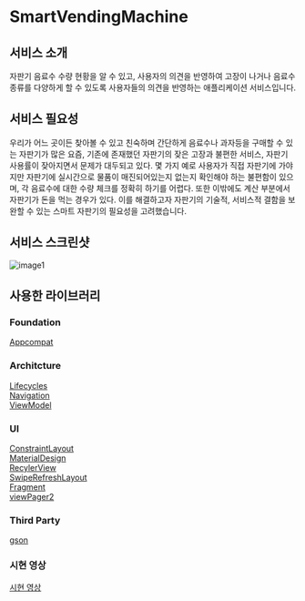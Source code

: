 # SmartVendingMachine
## 서비스 소개
자판기 음료수 수량 현황을 알 수 있고, 사용자의 의견을 반영하여 고장이 나거나 음료수 종류를 다양하게 할 수 있도록 사용자들의 의견을 반영하는 애플리케이션 서비스입니다.

## 서비스 필요성
 우리가 어느 곳이든 찾아볼 수 있고 친숙하며 간단하게 음료수나 과자등을 구매할 수 있는 자판기가 많은 요즘, 기존에 존재했던 자판기의 잦은 고장과 불편한 서비스, 자판기 사용률이 잦아지면서 문제가 대두되고 있다. 몇 가지 예로 사용자가 직접 자판기에 가야지만 자판기에 실시간으로 물품이 매진되어있는지 없는지 확인해야 하는 불편함이 있으며, 각 음료수에 대한 수량 체크를 정확히 하기를 어렵다. 또한 이밖에도 계산 부분에서 자판기가 돈을 먹는 경우가 있다. 이를 해결하고자 자판기의 기술적, 서비스적 결함을 보완할 수 있는 스마트 자판기의 필요성을 고려했습니다.

## 서비스 스크린샷
![image1](https://user-images.githubusercontent.com/77232856/148342691-c5497e98-cd37-4ece-87b0-b394ee7a7221.png)

## 사용한 라이브러리
### Foundation
[Appcompat](https://developer.android.com/topic/libraries/support-library/packages#v7-appcompat)   

### Architcture
[Lifecycles](https://developer.android.com/topic/libraries/architecture/lifecycle)   
[Navigation](https://developer.android.com/guide/navigation)   
[ViewModel](https://developer.android.com/topic/libraries/architecture/viewmodel)  

### UI
[ConstraintLayout](https://developer.android.com/training/constraint-layout?hl=ko)   
[MaterialDesign](https://material.io/design)   
[RecylerView](https://developer.android.com/guide/topics/ui/layout/recyclerview?hl=ko)  
[SwipeRefreshLayout](https://developer.android.com/training/swipe/add-swipe-interface?hl=ko)   
[Fragment](https://developer.android.com/guide/components/fragments)   
[viewPager2](https://developer.android.com/guide/navigation/navigation-swipe-view-2?hl=ko)  

### Third Party
[gson](https://github.com/google/gson) 

### 시현 영상
[시현 영상](https://www.youtube.com/watch?v=6tzyGNPS4sY)
